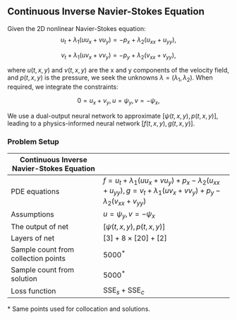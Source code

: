 ## Continuous Inverse Navier-Stokes Equation
Given the 2D nonlinear Navier-Stokes equation:
$$ u_t + \lambda_{1}(uu_x + vu_y) = -p_x + \lambda_{2}(u_{xx} + u_{yy}), $$

$$v_t + \lambda_{1}(uv_x + vv_y) = -p_y + \lambda_{2}(v_{xx} + v_{yy}),$$

where $u(t, x, y)$ and $v(t, x, y)$ are the x and y components of the velocity field, and $p(t, x, y)$ is the pressure, we seek the unknowns $\lambda = (\lambda_1, \lambda_2)$. When required, we integrate the constraints:

$$ 0 = u_x + v_y, u = \psi_y, v = -\psi_x,$$

We use a dual-output neural network to approximate $[\psi(t, x, y), p(t, x, y)]$, leading to a physics-informed neural network $[f(t, x, y), g(t, x, y)]$. 

### Problem Setup 

| Continuous Inverse Navier-Stokes Equation | |
|------------------------------|---|
| PDE equations | $f =  u_t + \lambda_1 (u u_x + v u_y) + p_x - \lambda_2  (u_{xx} + u_{yy}), g = v_t + \lambda_1 (u v_x + v  v_y) + p_y - \lambda_2  (v_{xx} + v_{yy})$ |
| Assumptions | $u = \psi_y, v = -\psi_x$ |
| The output of net | $[\psi(t, x, y), p(t, x, y)]$ |
| Layers of net | $[3] + 8 \times [20] +[2]$ |
| Sample count from collection points | $5000^*$ |
| Sample count from solution | $5000^*$ |
| Loss function | $\text{SSE}_s  + \text{SSE}_c$ |
\* Same points used for collocation and solutions.
